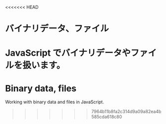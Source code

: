 <<<<<<< HEAD
# バイナリデータ、ファイル

JavaScript でバイナリデータやファイルを扱います。
=======
# Binary data, files

Working with binary data and files in JavaScript.
>>>>>>> 7964b11b8fa2c314d9a09a82ea4b585cda618c80
